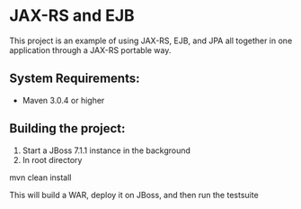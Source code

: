 JAX-RS and EJB
================
This project is an example of using JAX-RS, EJB, and JPA all together in one application through a JAX-RS
portable way.

System Requirements:
-------------------------
- Maven 3.0.4 or higher

Building the project:
-------------------------
1. Start a JBoss 7.1.1 instance in the background
2. In root directory

mvn clean install

This will build a WAR, deploy it on JBoss, and then run the testsuite

